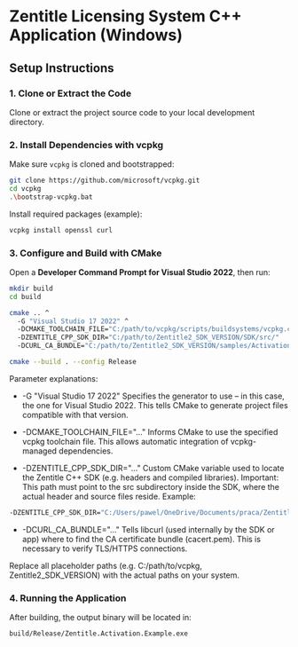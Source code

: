 # Zentitle Licensing System C++ Application (Windows)

## Setup Instructions

### 1. Clone or Extract the Code

Clone or extract the project source code to your local development directory.

### 2. Install Dependencies with vcpkg

Make sure `vcpkg` is cloned and bootstrapped:

```bash
git clone https://github.com/microsoft/vcpkg.git
cd vcpkg
.\bootstrap-vcpkg.bat
```

Install required packages (example):

```bash
vcpkg install openssl curl
```

### 3. Configure and Build with CMake

Open a **Developer Command Prompt for Visual Studio 2022**, then run:

```bash
mkdir build
cd build

cmake .. ^
  -G "Visual Studio 17 2022" ^
  -DCMAKE_TOOLCHAIN_FILE="C:/path/to/vcpkg/scripts/buildsystems/vcpkg.cmake" ^
  -DZENTITLE_CPP_SDK_DIR="C:/path/to/Zentitle2_SDK_VERSION/SDK/src/"
  -DCURL_CA_BUNDLE="C:/path/to/Zentitle2_SDK_VERSION/samples/Activation.Console/Config/cert/cacert.pem"

cmake --build . --config Release
```

Parameter explanations:

* -G "Visual Studio 17 2022"
Specifies the generator to use – in this case, the one for Visual Studio 2022. This tells CMake to generate project files compatible with that version.

* -DCMAKE_TOOLCHAIN_FILE="..."
Informs CMake to use the specified vcpkg toolchain file. This allows automatic integration of vcpkg-managed dependencies.

* -DZENTITLE_CPP_SDK_DIR="..."
Custom CMake variable used to locate the Zentitle C++ SDK (e.g. headers and compiled libraries).
Important: This path must point to the src subdirectory inside the SDK, where the actual header and source files reside.
Example:
```bash
-DZENTITLE_CPP_SDK_DIR="C:/Users/pawel/OneDrive/Documents/praca/Zentitle2_SDK_v2.1.2/SDK/src/"
```

* -DCURL_CA_BUNDLE="..."
Tells libcurl (used internally by the SDK or app) where to find the CA certificate bundle (cacert.pem). This is necessary to verify TLS/HTTPS connections.

Replace all placeholder paths (e.g. C:/path/to/vcpkg, Zentitle2_SDK_VERSION) with the actual paths on your system.

### 4. Running the Application

After building, the output binary will be located in:

```
build/Release/Zentitle.Activation.Example.exe
```